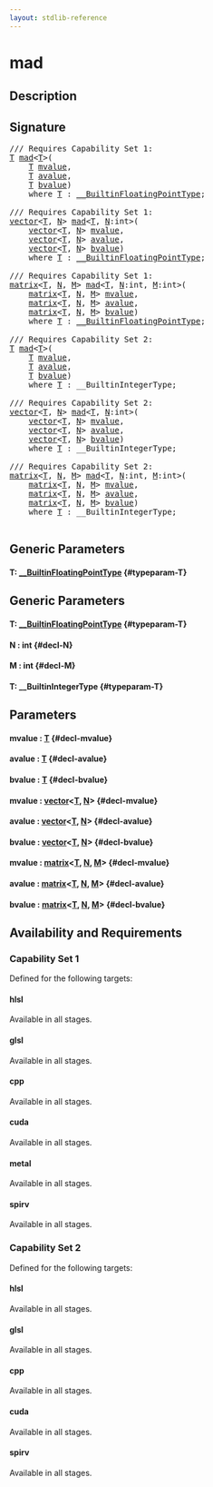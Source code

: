 ```yaml
---
layout: stdlib-reference
---
```


# mad

## Description





## Signature 

<pre>
/// Requires Capability Set 1:
<a href="/stdlib-reference/global-decls/mad#typeparam-T" class="code_type">T</a> <a href="/stdlib-reference/global-decls/mad">mad</a>&lt;<a href="/stdlib-reference/global-decls/mad#typeparam-T" class="code_type">T</a>&gt;(
    <a href="/stdlib-reference/global-decls/mad#typeparam-T" class="code_type">T</a> <a href="/stdlib-reference/global-decls/mad#decl-mvalue" class="code_param">mvalue</a>,
    <a href="/stdlib-reference/global-decls/mad#typeparam-T" class="code_type">T</a> <a href="/stdlib-reference/global-decls/mad#decl-avalue" class="code_param">avalue</a>,
    <a href="/stdlib-reference/global-decls/mad#typeparam-T" class="code_type">T</a> <a href="/stdlib-reference/global-decls/mad#decl-bvalue" class="code_param">bvalue</a>)
    <span class='code_keyword'>where</span> <a href="/stdlib-reference/global-decls/mad#typeparam-T" class="code_type">T</a> : <a href="/stdlib-reference/interfaces/BuiltinFloatingPointType/index">__BuiltinFloatingPointType</a>;

/// Requires Capability Set 1:
<a href="/stdlib-reference/types/vector/index">vector</a>&lt;<a href="/stdlib-reference/types/vector/index#typeparam-T" class="code_type">T</a>, <a href="/stdlib-reference/types/vector/index#decl-N" class="code_var">N</a>&gt; <a href="/stdlib-reference/global-decls/mad">mad</a>&lt;<a href="/stdlib-reference/global-decls/mad#typeparam-T" class="code_type">T</a>, <a href="/stdlib-reference/global-decls/mad#decl-N" class="code_var">N</a>:<span class="code_keyword">int</span>&gt;(
    <a href="/stdlib-reference/types/vector/index">vector</a>&lt;<a href="/stdlib-reference/types/vector/index#typeparam-T" class="code_type">T</a>, <a href="/stdlib-reference/types/vector/index#decl-N" class="code_var">N</a>&gt; <a href="/stdlib-reference/global-decls/mad#decl-mvalue" class="code_param">mvalue</a>,
    <a href="/stdlib-reference/types/vector/index">vector</a>&lt;<a href="/stdlib-reference/types/vector/index#typeparam-T" class="code_type">T</a>, <a href="/stdlib-reference/types/vector/index#decl-N" class="code_var">N</a>&gt; <a href="/stdlib-reference/global-decls/mad#decl-avalue" class="code_param">avalue</a>,
    <a href="/stdlib-reference/types/vector/index">vector</a>&lt;<a href="/stdlib-reference/types/vector/index#typeparam-T" class="code_type">T</a>, <a href="/stdlib-reference/types/vector/index#decl-N" class="code_var">N</a>&gt; <a href="/stdlib-reference/global-decls/mad#decl-bvalue" class="code_param">bvalue</a>)
    <span class='code_keyword'>where</span> <a href="/stdlib-reference/global-decls/mad#typeparam-T" class="code_type">T</a> : <a href="/stdlib-reference/interfaces/BuiltinFloatingPointType/index">__BuiltinFloatingPointType</a>;

/// Requires Capability Set 1:
<a href="/stdlib-reference/types/matrix/index">matrix</a>&lt;<a href="/stdlib-reference/types/matrix/T" class="code_type">T</a>, <a href="/stdlib-reference/types/matrix/index#decl-N" class="code_var">N</a>, <a href="/stdlib-reference/types/matrix/index#decl-M" class="code_var">M</a>&gt; <a href="/stdlib-reference/global-decls/mad">mad</a>&lt;<a href="/stdlib-reference/global-decls/mad#typeparam-T" class="code_type">T</a>, <a href="/stdlib-reference/global-decls/mad#decl-N" class="code_var">N</a>:<span class="code_keyword">int</span>, <a href="/stdlib-reference/global-decls/mad#decl-M" class="code_var">M</a>:<span class="code_keyword">int</span>&gt;(
    <a href="/stdlib-reference/types/matrix/index">matrix</a>&lt;<a href="/stdlib-reference/types/matrix/T" class="code_type">T</a>, <a href="/stdlib-reference/types/matrix/index#decl-N" class="code_var">N</a>, <a href="/stdlib-reference/types/matrix/index#decl-M" class="code_var">M</a>&gt; <a href="/stdlib-reference/global-decls/mad#decl-mvalue" class="code_param">mvalue</a>,
    <a href="/stdlib-reference/types/matrix/index">matrix</a>&lt;<a href="/stdlib-reference/types/matrix/T" class="code_type">T</a>, <a href="/stdlib-reference/types/matrix/index#decl-N" class="code_var">N</a>, <a href="/stdlib-reference/types/matrix/index#decl-M" class="code_var">M</a>&gt; <a href="/stdlib-reference/global-decls/mad#decl-avalue" class="code_param">avalue</a>,
    <a href="/stdlib-reference/types/matrix/index">matrix</a>&lt;<a href="/stdlib-reference/types/matrix/T" class="code_type">T</a>, <a href="/stdlib-reference/types/matrix/index#decl-N" class="code_var">N</a>, <a href="/stdlib-reference/types/matrix/index#decl-M" class="code_var">M</a>&gt; <a href="/stdlib-reference/global-decls/mad#decl-bvalue" class="code_param">bvalue</a>)
    <span class='code_keyword'>where</span> <a href="/stdlib-reference/global-decls/mad#typeparam-T" class="code_type">T</a> : <a href="/stdlib-reference/interfaces/BuiltinFloatingPointType/index">__BuiltinFloatingPointType</a>;

/// Requires Capability Set 2:
<a href="/stdlib-reference/global-decls/mad#typeparam-T" class="code_type">T</a> <a href="/stdlib-reference/global-decls/mad">mad</a>&lt;<a href="/stdlib-reference/global-decls/mad#typeparam-T" class="code_type">T</a>&gt;(
    <a href="/stdlib-reference/global-decls/mad#typeparam-T" class="code_type">T</a> <a href="/stdlib-reference/global-decls/mad#decl-mvalue" class="code_param">mvalue</a>,
    <a href="/stdlib-reference/global-decls/mad#typeparam-T" class="code_type">T</a> <a href="/stdlib-reference/global-decls/mad#decl-avalue" class="code_param">avalue</a>,
    <a href="/stdlib-reference/global-decls/mad#typeparam-T" class="code_type">T</a> <a href="/stdlib-reference/global-decls/mad#decl-bvalue" class="code_param">bvalue</a>)
    <span class='code_keyword'>where</span> <a href="/stdlib-reference/global-decls/mad#typeparam-T" class="code_type">T</a> : __BuiltinIntegerType;

/// Requires Capability Set 2:
<a href="/stdlib-reference/types/vector/index">vector</a>&lt;<a href="/stdlib-reference/types/vector/index#typeparam-T" class="code_type">T</a>, <a href="/stdlib-reference/types/vector/index#decl-N" class="code_var">N</a>&gt; <a href="/stdlib-reference/global-decls/mad">mad</a>&lt;<a href="/stdlib-reference/global-decls/mad#typeparam-T" class="code_type">T</a>, <a href="/stdlib-reference/global-decls/mad#decl-N" class="code_var">N</a>:<span class="code_keyword">int</span>&gt;(
    <a href="/stdlib-reference/types/vector/index">vector</a>&lt;<a href="/stdlib-reference/types/vector/index#typeparam-T" class="code_type">T</a>, <a href="/stdlib-reference/types/vector/index#decl-N" class="code_var">N</a>&gt; <a href="/stdlib-reference/global-decls/mad#decl-mvalue" class="code_param">mvalue</a>,
    <a href="/stdlib-reference/types/vector/index">vector</a>&lt;<a href="/stdlib-reference/types/vector/index#typeparam-T" class="code_type">T</a>, <a href="/stdlib-reference/types/vector/index#decl-N" class="code_var">N</a>&gt; <a href="/stdlib-reference/global-decls/mad#decl-avalue" class="code_param">avalue</a>,
    <a href="/stdlib-reference/types/vector/index">vector</a>&lt;<a href="/stdlib-reference/types/vector/index#typeparam-T" class="code_type">T</a>, <a href="/stdlib-reference/types/vector/index#decl-N" class="code_var">N</a>&gt; <a href="/stdlib-reference/global-decls/mad#decl-bvalue" class="code_param">bvalue</a>)
    <span class='code_keyword'>where</span> <a href="/stdlib-reference/global-decls/mad#typeparam-T" class="code_type">T</a> : __BuiltinIntegerType;

/// Requires Capability Set 2:
<a href="/stdlib-reference/types/matrix/index">matrix</a>&lt;<a href="/stdlib-reference/types/matrix/T" class="code_type">T</a>, <a href="/stdlib-reference/types/matrix/index#decl-N" class="code_var">N</a>, <a href="/stdlib-reference/types/matrix/index#decl-M" class="code_var">M</a>&gt; <a href="/stdlib-reference/global-decls/mad">mad</a>&lt;<a href="/stdlib-reference/global-decls/mad#typeparam-T" class="code_type">T</a>, <a href="/stdlib-reference/global-decls/mad#decl-N" class="code_var">N</a>:<span class="code_keyword">int</span>, <a href="/stdlib-reference/global-decls/mad#decl-M" class="code_var">M</a>:<span class="code_keyword">int</span>&gt;(
    <a href="/stdlib-reference/types/matrix/index">matrix</a>&lt;<a href="/stdlib-reference/types/matrix/T" class="code_type">T</a>, <a href="/stdlib-reference/types/matrix/index#decl-N" class="code_var">N</a>, <a href="/stdlib-reference/types/matrix/index#decl-M" class="code_var">M</a>&gt; <a href="/stdlib-reference/global-decls/mad#decl-mvalue" class="code_param">mvalue</a>,
    <a href="/stdlib-reference/types/matrix/index">matrix</a>&lt;<a href="/stdlib-reference/types/matrix/T" class="code_type">T</a>, <a href="/stdlib-reference/types/matrix/index#decl-N" class="code_var">N</a>, <a href="/stdlib-reference/types/matrix/index#decl-M" class="code_var">M</a>&gt; <a href="/stdlib-reference/global-decls/mad#decl-avalue" class="code_param">avalue</a>,
    <a href="/stdlib-reference/types/matrix/index">matrix</a>&lt;<a href="/stdlib-reference/types/matrix/T" class="code_type">T</a>, <a href="/stdlib-reference/types/matrix/index#decl-N" class="code_var">N</a>, <a href="/stdlib-reference/types/matrix/index#decl-M" class="code_var">M</a>&gt; <a href="/stdlib-reference/global-decls/mad#decl-bvalue" class="code_param">bvalue</a>)
    <span class='code_keyword'>where</span> <a href="/stdlib-reference/global-decls/mad#typeparam-T" class="code_type">T</a> : __BuiltinIntegerType;

</pre>

## Generic Parameters

#### T: [\_\_BuiltinFloatingPointType](/stdlib-reference/interfaces/BuiltinFloatingPointType/index) {#typeparam-T}

## Generic Parameters

#### T: [\_\_BuiltinFloatingPointType](/stdlib-reference/interfaces/BuiltinFloatingPointType/index) {#typeparam-T}
#### N  : int {#decl-N}
#### M  : int {#decl-M}
#### T: \_\_BuiltinIntegerType {#typeparam-T}

## Parameters

#### mvalue  : [T](/stdlib-reference/global-decls/mad#typeparam-T) {#decl-mvalue}
#### avalue  : [T](/stdlib-reference/global-decls/mad#typeparam-T) {#decl-avalue}
#### bvalue  : [T](/stdlib-reference/global-decls/mad#typeparam-T) {#decl-bvalue}
#### mvalue  : [vector](/stdlib-reference/types/vector/index)\<[T](/stdlib-reference/types/vector/index#typeparam-T), [N](/stdlib-reference/types/vector/index#decl-N)\> {#decl-mvalue}
#### avalue  : [vector](/stdlib-reference/types/vector/index)\<[T](/stdlib-reference/types/vector/index#typeparam-T), [N](/stdlib-reference/types/vector/index#decl-N)\> {#decl-avalue}
#### bvalue  : [vector](/stdlib-reference/types/vector/index)\<[T](/stdlib-reference/types/vector/index#typeparam-T), [N](/stdlib-reference/types/vector/index#decl-N)\> {#decl-bvalue}
#### mvalue  : [matrix](/stdlib-reference/types/matrix/index)\<[T](/stdlib-reference/types/matrix/T), [N](/stdlib-reference/types/matrix/index#decl-N), [M](/stdlib-reference/types/matrix/index#decl-M)\> {#decl-mvalue}
#### avalue  : [matrix](/stdlib-reference/types/matrix/index)\<[T](/stdlib-reference/types/matrix/T), [N](/stdlib-reference/types/matrix/index#decl-N), [M](/stdlib-reference/types/matrix/index#decl-M)\> {#decl-avalue}
#### bvalue  : [matrix](/stdlib-reference/types/matrix/index)\<[T](/stdlib-reference/types/matrix/T), [N](/stdlib-reference/types/matrix/index#decl-N), [M](/stdlib-reference/types/matrix/index#decl-M)\> {#decl-bvalue}

## Availability and Requirements

### Capability Set 1

Defined for the following targets:

#### hlsl
Available in all stages.

#### glsl
Available in all stages.

#### cpp
Available in all stages.

#### cuda
Available in all stages.

#### metal
Available in all stages.

#### spirv
Available in all stages.


### Capability Set 2

Defined for the following targets:

#### hlsl
Available in all stages.

#### glsl
Available in all stages.

#### cpp
Available in all stages.

#### cuda
Available in all stages.

#### spirv
Available in all stages.



